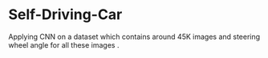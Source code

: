 # Self-Driving-Car
Applying CNN on a dataset which contains around 45K images and steering wheel angle for all these images .
